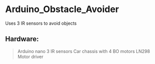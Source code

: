 # Arduino_Obstacle_Avoider
Uses 3 IR sensors to avoid objects

## Hardware:
  > Arduino nano
  > 3 IR sensors
  > Car chassis with 4 BO motors
  > LN298 Motor driver
